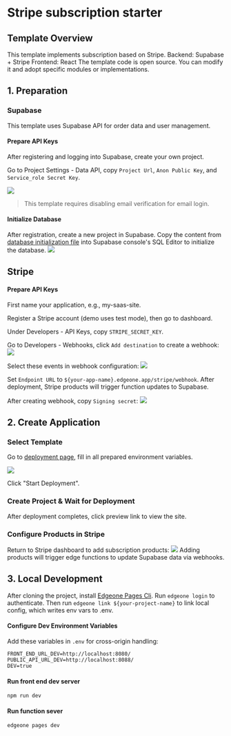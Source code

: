 # Stripe subscription starter

## Template Overview

This template implements subscription based on Stripe.
Backend: Supabase + Stripe
Frontend: React
The template code is open source. You can modify it and adopt specific modules or implementations.

## 1. Preparation

### Supabase

This template uses Supabase API for order data and user management.

#### Prepare API Keys

After registering and logging into Supabase, create your own project.

Go to Project Settings - Data API, copy `Project Url`, `Anon Public Key`, and `Service_role Secret Key`.

![](https://cloudcache.tencent-cloud.com/qcloud/ui/static/static_source_business/0f296398-aa8a-4d8f-b70f-45e4999c8faa.png)

> This template requires disabling email verification for email login.

#### Initialize Database

After registration, create a new project in Supabase. Copy the content from [database initialization file](https://cdnstatic.tencentcs.com/edgeone/pages/docs/database_init.sql) into Supabase console's SQL Editor to initialize the database.
![](https://cloudcache.tencent-cloud.com/qcloud/ui/static/static_source_business/08263cd8-e0a9-478e-bfaf-51427f7588e8.png)

## Stripe

#### Prepare API Keys

First name your application, e.g., my-saas-site.

Register a Stripe account (demo uses test mode), then go to dashboard.

Under Developers - API Keys, copy `STRIPE_SECRET_KEY`.

Go to Developers - Webhooks, click `Add destination` to create a webhook:
![](https://cloudcache.tencent-cloud.com/qcloud/ui/static/static_source_business/85f02933-80b6-45c0-83f5-b6b65f6f419c.png)

Select these events in webhook configuration:
![](https://cloudcache.tencent-cloud.com/qcloud/ui/static/static_source_business/f940cb43-59d0-4141-a277-f4f8d642f0c0.png)

Set `Endpoint URL` to `${your-app-name}.edgeone.app/stripe/webhook`. After deployment, Stripe products will trigger function updates to Supabase.

After creating webhook, copy `Signing secret`:
![](https://cloudcache.tencent-cloud.com/qcloud/ui/static/static_source_business/c367b540-6cf6-4c5b-8a1a-635eab5e53bf.png)

## 2. Create Application

### Select Template

Go to [deployment page](https://edgeone.ai/pages/new?template=stripe-subscription-starter&from=open_templates), fill in all prepared environment variables.

![](https://cloudcache.tencent-cloud.com/qcloud/ui/static/static_source_business/8ebf78b6-bed3-4319-aa3b-a2abc3ba7421.png)

Click "Start Deployment".

### Create Project & Wait for Deployment

After deployment completes, click preview link to view the site.

### Configure Products in Stripe

Return to Stripe dashboard to add subscription products:
![](https://cloudcache.tencent-cloud.com/qcloud/ui/static/static_source_business/210da878-c0df-4f6c-b68f-c83c9734db70.png)
Adding products will trigger edge functions to update Supabase data via webhooks.

## 3. Local Development

After cloning the project, install [Edgeone Pages Cli](https://www.npmjs.com/package/edgeone).
Run `edgeone login` to authenticate.
Then run `edgeone link ${your-project-name}` to link local config, which writes env vars to .env.

#### Configure Dev Environment Variables

Add these variables in `.env` for cross-origin handling:

```
FRONT_END_URL_DEV=http://localhost:8080/
PUBLIC_API_URL_DEV=http://localhost:8088/
DEV=true
```

#### Run front end dev server

`npm run dev`

#### Run function sever

`edgeone pages dev`

